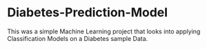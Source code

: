 # Diabetes-Prediction-Model
This was a simple Machine Learning project that looks into applying Classification Models on a Diabetes sample Data.
